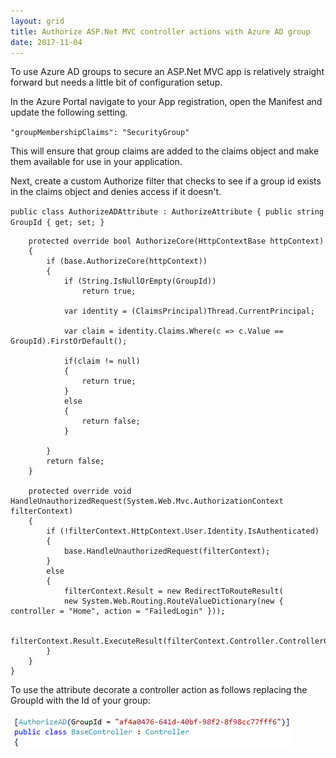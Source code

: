 ```yaml
---
layout: grid
title: Authorize ASP.Net MVC controller actions with Azure AD group
date: 2017-11-04
---
```


To use Azure AD groups to secure an ASP.Net MVC app is relatively straight forward but needs a little bit of configuration setup. 

In the Azure Portal navigate to your App registration, open the Manifest and update the following setting.

`"groupMembershipClaims": "SecurityGroup"`

This will ensure that group claims are added to the claims object and make them available for use in your application.

Next, create a custom Authorize filter that checks to see if a group id exists in the claims object and denies access if it doesn't.

`public class AuthorizeADAttribute : AuthorizeAttribute
    {
        public string GroupId { get; set; }`
        
        protected override bool AuthorizeCore(HttpContextBase httpContext)
        {
            if (base.AuthorizeCore(httpContext))
            {
                if (String.IsNullOrEmpty(GroupId))
                    return true;

                var identity = (ClaimsPrincipal)Thread.CurrentPrincipal;

                var claim = identity.Claims.Where(c => c.Value == GroupId).FirstOrDefault();
               
                if(claim != null)
                {
                    return true;
                }
                else
                {
                    return false;
                }

            }
            return false;
        }

        protected override void HandleUnauthorizedRequest(System.Web.Mvc.AuthorizationContext filterContext)
        {
            if (!filterContext.HttpContext.User.Identity.IsAuthenticated)
            {
                base.HandleUnauthorizedRequest(filterContext);
            }
            else
            {
                filterContext.Result = new RedirectToRouteResult(
                new System.Web.Routing.RouteValueDictionary(new { controller = "Home", action = "FailedLogin" }));

                filterContext.Result.ExecuteResult(filterContext.Controller.ControllerContext);
            }
        }
    }

To use the attribute decorate a controller action as follows replacing the GroupId with the Id of your group:

![](/assets/images/AzureAD2.png)